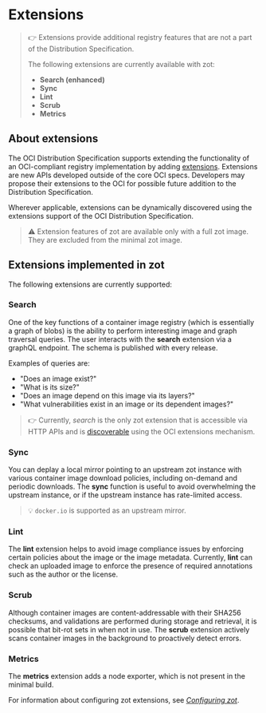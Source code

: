 # Extensions

> :point_right: Extensions provide additional registry features that are not a part of the Distribution Specification.
>
>The following extensions are currently available with zot:
>
> -  **Search (enhanced)**
> -  **Sync**
> -  **Lint**
> -  **Scrub**
> -  **Metrics**

## About extensions

The OCI Distribution Specification supports extending the functionality of an OCI-compliant registry implementation by adding [extensions](https://github.com/opencontainers/distribution-spec/tree/main/extensions). Extensions are new APIs developed outside of the core OCI specs. Developers may propose their extensions to the OCI for possible future addition to the Distribution Specification.

Wherever applicable, extensions can be dynamically discovered using the extensions support of the OCI Distribution Specification. 

> :warning:
> Extension features of zot are available only with a full zot image. They are excluded from the minimal zot image.

## Extensions implemented in zot

The following extensions are currently supported:

### **Search**

   One of the key functions of a container image registry (which is essentially a graph of blobs) is the ability to perform interesting image and graph traversal queries. The user interacts with the **search** extension via a graphQL endpoint. The schema is published with every release.

   Examples of queries are:

   -   "Does an image exist?"
   -   "What is its size?"
   -   "Does an image depend on this image via its layers?"
   -   "What vulnerabilities exist in an image or its dependent images?"

> :point_right: 
> Currently, _search_ is the only zot extension that is accessible via HTTP APIs and is [discoverable](https://github.com/opencontainers/distribution-spec/blob/main/extensions/_oci.md#module-discover) using the OCI extensions mechanism.

### **Sync**

   You can deplay a local mirror pointing to an upstream zot instance with various container image download policies, including on-demand and periodic downloads. The **sync** function is useful to avoid overwhelming the upstream instance, or if the upstream instance has rate-limited access.

> :bulb:
> `docker.io` is supported as an upstream mirror.

### **Lint**

   The **lint** extension helps to avoid image compliance issues by enforcing certain policies about the image or the image metadata. Currently, **lint** can check an uploaded image to enforce the presence of required annotations such as the author or the license.

### **Scrub**

   Although container images are content-addressable with their SHA256 checksums, and validations are performed during storage and retrieval, it is possible that bit-rot sets in when not in use. The **scrub** extension actively scans container images in the background to proactively detect errors.

### **Metrics**
  
   The **metrics** extension adds a node exporter, which is not present in the minimal build.

For information about configuring zot extensions, see [*Configuring zot*](../admin-guide/admin-configuration.md).
